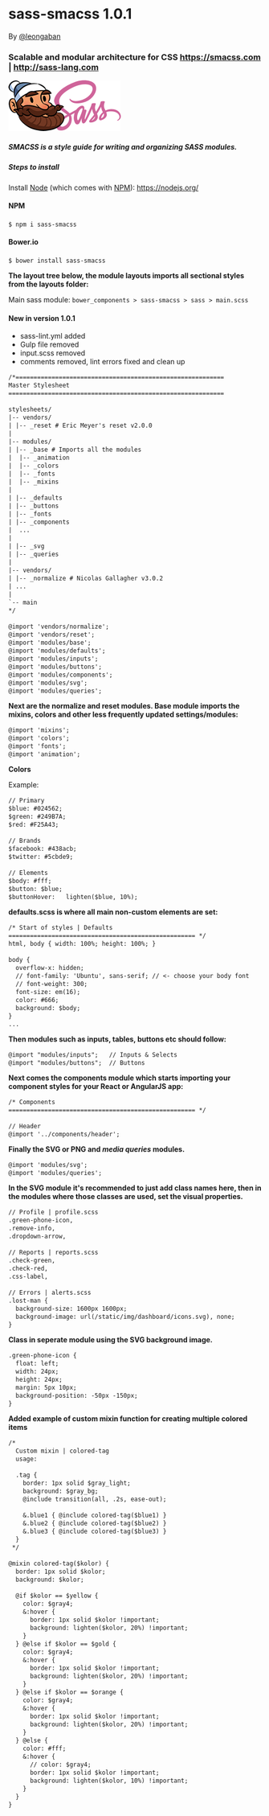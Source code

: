 
# sass-smacss 1.0.1
By <a href="http://twitter.com/leongaban">@leongaban</a>

### Scalable and modular architecture for CSS https://smacss.com | http://sass-lang.com

![Bower, SMACSS, SASS](https://raw.githubusercontent.com/leongaban/github_images/master/sass-smacss-logo.png)

##### SMACSS is a style guide for writing and organizing SASS modules.

##### Steps to install
Install <a href="https://nodejs.org/">Node</a> (which comes with <a href="https://www.npmjs.com/">NPM</a>): https://nodejs.org/

#### NPM
`$ npm i sass-smacss`

#### Bower.io
`$ bower install sass-smacss`

<strong>The layout tree below, the module layouts imports all sectional styles from the layouts folder:</strong>

Main sass module: `bower_components > sass-smacss > sass > main.scss`

#### New in version 1.0.1

- sass-lint.yml added
- Gulp file removed
- input.scss removed
- comments removed, lint errors fixed and clean up

```
/*==========================================================
Master Stylesheet
============================================================

stylesheets/
|-- vendors/
| |-- _reset # Eric Meyer's reset v2.0.0
|
|-- modules/
| |-- _base # Imports all the modules
|  |-- _animation
|  |-- _colors
|  |-- _fonts
|  |-- _mixins
|
| |-- _defaults
| |-- _buttons
| |-- _fonts
| |-- _components
|  ...
|
| |-- _svg
| |-- _queries
|
|-- vendors/
| |-- _normalize # Nicolas Gallagher v3.0.2
| ...
|
`-- main
*/

@import 'vendors/normalize';
@import 'vendors/reset';
@import 'modules/base';
@import 'modules/defaults';
@import 'modules/inputs';
@import 'modules/buttons';
@import 'modules/components';
@import 'modules/svg';
@import 'modules/queries';
```

<strong>Next are the normalize and reset modules. Base module imports the mixins, colors and other less frequently updated settings/modules:</strong>

```
@import 'mixins';
@import 'colors';
@import 'fonts';
@import 'animation';
```

<strong>Colors</strong>

Example:

```
// Primary
$blue: #024562;
$green: #249B7A;
$red: #F25A43;

// Brands
$facebook: #438acb;
$twitter: #5cbde9;

// Elements
$body: #fff;
$button: $blue;
$buttonHover:	lighten($blue, 10%);
```

<strong>defaults.scss is where all main non-custom elements are set:</strong>

```
/* Start of styles | Defaults
==================================================== */
html, body { width: 100%; height: 100%; }

body {
  overflow-x: hidden;
  // font-family: 'Ubuntu', sans-serif; // <- choose your body font
  // font-weight: 300;
  font-size: em(16);
  color: #666;
  background: $body;
}
...
```

<strong>Then modules such as inputs, tables, buttons etc should follow:</strong>
```
@import "modules/inputs";	// Inputs & Selects
@import "modules/buttons";	// Buttons
```

<strong>Next comes the components module which starts importing your component styles for your React or AngularJS app:</strong>
```
/* Components
==================================================== */

// Header
@import '../components/header';
```

<strong>Finally the SVG or PNG and <i>media queries</i> modules.</strong>
```
@import 'modules/svg';
@import 'modules/queries';
```

<strong>In the SVG module it's recommended to just add class names here, then in the modules where those classes are used, set the visual properties.</strong>

```
// Profile | profile.scss
.green-phone-icon,
.remove-info,
.dropdown-arrow,

// Reports | reports.scss
.check-green,
.check-red,
.css-label,

// Errors | alerts.scss
.lost-man {
  background-size: 1600px 1600px;
  background-image: url(/static/img/dashboard/icons.svg), none;
}
```

<strong>Class in seperate module using the SVG background image.</strong>
```
.green-phone-icon {
  float: left;
  width: 24px;
  height: 24px;
  margin: 5px 10px;
  background-position: -50px -150px;
}
```

<strong>Added example of custom mixin function for creating multiple colored items</strong>
```
/*
  Custom mixin | colored-tag
  usage:

  .tag {
    border: 1px solid $gray_light;
    background: $gray_bg;
    @include transition(all, .2s, ease-out);

    &.blue1 { @include colored-tag($blue1) }
    &.blue2 { @include colored-tag($blue2) }
    &.blue3 { @include colored-tag($blue3) }
  }
 */

@mixin colored-tag($kolor) {
  border: 1px solid $kolor;
  background: $kolor;

  @if $kolor == $yellow {
    color: $gray4;
    &:hover {
      border: 1px solid $kolor !important;
      background: lighten($kolor, 20%) !important;
    }
  } @else if $kolor == $gold {
    color: $gray4;
    &:hover {
      border: 1px solid $kolor !important;
      background: lighten($kolor, 20%) !important;
    }
  } @else if $kolor == $orange {
    color: $gray4;
    &:hover {
      border: 1px solid $kolor !important;
      background: lighten($kolor, 20%) !important;
    }
  } @else {
    color: #fff;
    &:hover {
      // color: $gray4;
      border: 1px solid $kolor !important;
      background: lighten($kolor, 10%) !important;
    }
  }
}
```
